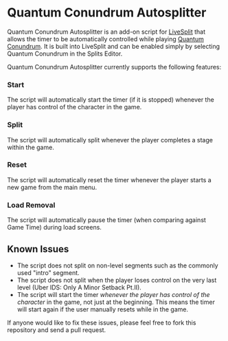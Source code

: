 <h1>Quantum Conundrum Autosplitter</h1>

<p>Quantum Conundrum Autosplitter is an add-on script for <a href="http://livesplit.github.io/">LiveSplit</a> that allows the timer to be automatically controlled while playing <a href="http://store.steampowered.com/app/200010/Quantum_Conundrum/">Quantum Conundrum</a>. It is built into LiveSplit and can be enabled simply by selecting Quantum Conundrum in the Splits Editor.</p>

<p>Quantum Conundrum Autosplitter currently supports the following features:</p>

<h3>Start</h3>
The script will automatically start the timer (if it is stopped) whenever the player has control of the character in the game.

<h3>Split</h3>
The script will automatically split whenever the player completes a stage within the game.

<h3>Reset</h3>
The script will automatically reset the timer whenever the player starts a new game from the main menu.

<h3>Load Removal</h3>
The script will automatically pause the timer (when comparing against Game Time) during load screens.

<h2>Known Issues</h2>
<ul>
<li>The script does not split on non-level segments such as the commonly used "intro" segment.</li>
<li>The script does not split when the player loses control on the very last level (Uber IDS: Only A Minor Setback Pt.II).</li>
<li>The script will start the timer <i>whenever the player has control of the character</i> in the game, not just at the beginning. This means the timer will start again if the user manually resets while in the game.</li>
</ul>

If anyone would like to fix these issues, please feel free to fork this repository and send a pull request.
